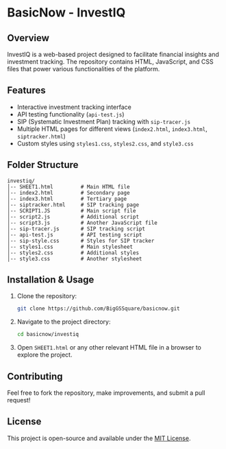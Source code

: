 # BasicNow - InvestIQ

## Overview
InvestIQ is a web-based project designed to facilitate financial insights and investment tracking. The repository contains HTML, JavaScript, and CSS files that power various functionalities of the platform.

## Features
- Interactive investment tracking interface
- API testing functionality (`api-test.js`)
- SIP (Systematic Investment Plan) tracking with `sip-tracer.js`
- Multiple HTML pages for different views (`index2.html`, `index3.html`, `siptracker.html`)
- Custom styles using `styles1.css`, `styles2.css`, and `style3.css`

## Folder Structure
```
investiq/
│-- SHEET1.html         # Main HTML file
│-- index2.html         # Secondary page
│-- index3.html         # Tertiary page
│-- siptracker.html     # SIP tracking page
│-- SCRIPT1.JS          # Main script file
│-- script2.js          # Additional script
│-- script3.js          # Another JavaScript file
│-- sip-tracer.js       # SIP tracking script
│-- api-test.js         # API testing script
│-- sip-style.css       # Styles for SIP tracker
│-- styles1.css         # Main stylesheet
│-- styles2.css         # Additional styles
│-- style3.css          # Another stylesheet
```

## Installation & Usage
1. Clone the repository:
   ```sh
   git clone https://github.com/BigGSSquare/basicnow.git
   ```
2. Navigate to the project directory:
   ```sh
   cd basicnow/investiq
   ```
3. Open `SHEET1.html` or any other relevant HTML file in a browser to explore the project.

## Contributing
Feel free to fork the repository, make improvements, and submit a pull request!

## License
This project is open-source and available under the [MIT License](LICENSE).

